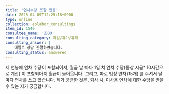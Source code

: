 ```yaml
---
title: '연차수당 포함 연봉'
date: 2025-04-09T12:25:18+0900
type: online
collection: eplabor_consultings
item_id: 1540
consultee_name: '조OO'
consulting_category: 휴일/휴가/휴직
consulting_answer: |
    메일로 상담 진행하였습니다.
consulting_status: answered
---
```


제 연봉에 연차 수당이 포함되어져, 월급 날 마다 1일 치 연차 수당(통상 시급* 10시간으로 계산) 이 포함되어져 월급이 들어옵니다.
그리고, 따로 법정 연차(15개) 를 주셔서 달 마다 연차를 쓰고 있습니다.
제가 궁금한 것은, 퇴사 시, 미사용 연차에 대한 수당을 받을 수 있는 지가 궁금합니다. 


